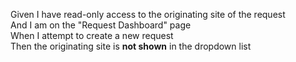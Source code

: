Given I have read-only access to the originating site of the request  
And I am on the "Request Dashboard" page  
When I attempt to create a new request  
Then the originating site is **not shown** in the dropdown list  
